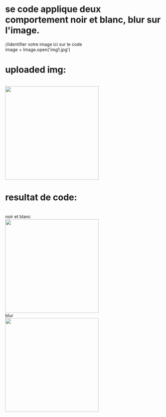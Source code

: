 # se code applique deux comportement noir et blanc, blur sur l'image.

//identifier votre image ici sur le code <br>
image = Image.open('img1.jpg')

# uploaded img:
<br>
<img src="https://github.com/fletoxIsHere/Blur_img_kernel/assets/106785467/6455fef6-de89-4991-96fb-fce62b817244" width="300">
<br>

# resultat de code:
<br>
noir et blanc
<br>
<img src="https://github.com/fletoxIsHere/Blur_img_kernel/assets/106785467/a9bf8ad5-8c81-4bc3-b0c4-8f5362403520" width="300">
<br>
blur
<br>
<img src="https://github.com/fletoxIsHere/Blur_img_kernel/assets/106785467/40c4158b-40cb-4966-9d3b-c5f6c3f728d6" width="300">
<br>
